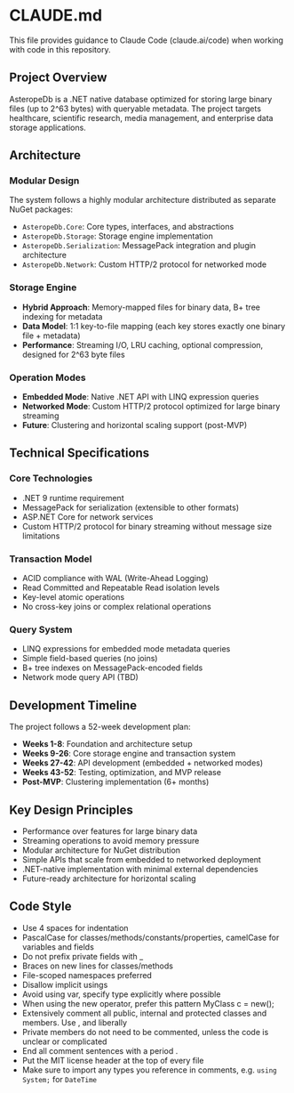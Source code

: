 # CLAUDE.md

This file provides guidance to Claude Code (claude.ai/code) when working with code in this repository.

## Project Overview

AsteropeDb is a .NET native database optimized for storing large binary files (up to 2^63 bytes) with queryable metadata. The project targets healthcare, scientific research, media management, and enterprise data storage applications.

## Architecture

### Modular Design
The system follows a highly modular architecture distributed as separate NuGet packages:
- `AsteropeDb.Core`: Core types, interfaces, and abstractions
- `AsteropeDb.Storage`: Storage engine implementation
- `AsteropeDb.Serialization`: MessagePack integration and plugin architecture
- `AsteropeDb.Network`: Custom HTTP/2 protocol for networked mode

### Storage Engine
- **Hybrid Approach**: Memory-mapped files for binary data, B+ tree indexing for metadata
- **Data Model**: 1:1 key-to-file mapping (each key stores exactly one binary file + metadata)
- **Performance**: Streaming I/O, LRU caching, optional compression, designed for 2^63 byte files

### Operation Modes
- **Embedded Mode**: Native .NET API with LINQ expression queries
- **Networked Mode**: Custom HTTP/2 protocol optimized for large binary streaming
- **Future**: Clustering and horizontal scaling support (post-MVP)

## Technical Specifications

### Core Technologies
- .NET 9 runtime requirement
- MessagePack for serialization (extensible to other formats)
- ASP.NET Core for network services
- Custom HTTP/2 protocol for binary streaming without message size limitations

### Transaction Model
- ACID compliance with WAL (Write-Ahead Logging)
- Read Committed and Repeatable Read isolation levels
- Key-level atomic operations
- No cross-key joins or complex relational operations

### Query System
- LINQ expressions for embedded mode metadata queries
- Simple field-based queries (no joins)
- B+ tree indexes on MessagePack-encoded fields
- Network mode query API (TBD)

## Development Timeline

The project follows a 52-week development plan:
- **Weeks 1-8**: Foundation and architecture setup
- **Weeks 9-26**: Core storage engine and transaction system
- **Weeks 27-42**: API development (embedded + networked modes)
- **Weeks 43-52**: Testing, optimization, and MVP release
- **Post-MVP**: Clustering implementation (6+ months)

## Key Design Principles

- Performance over features for large binary data
- Streaming operations to avoid memory pressure
- Modular architecture for NuGet distribution
- Simple APIs that scale from embedded to networked deployment
- .NET-native implementation with minimal external dependencies
- Future-ready architecture for horizontal scaling

## Code Style
- Use 4 spaces for indentation
- PascalCase for classes/methods/constants/properties, camelCase for variables and fields
- Do not prefix private fields with _
- Braces on new lines for classes/methods
- File-scoped namespaces preferred
- Disallow implicit usings
- Avoid using var, specify type explicitly where possible
- When using the new operator, prefer this pattern MyClass c = new();
- Extensively comment all public, internal and protected classes and members. Use <see cref>, <see langword> and <paramref> liberally
- Private members do not need to be commented, unless the code is unclear or complicated
- End all comment sentences with a period .
- Put the MIT license header at the top of every file
- Make sure to import any types you reference in comments, e.g. `using System;` for `DateTime`
